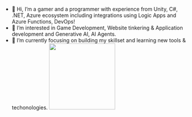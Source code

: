 

- 👋 Hi, I’m a gamer and a programmer with experience from Unity, C#, .NET, Azure ecosystem including integrations using Logic Apps and Azure Functions, DevOps!
- 👀 I’m interested in Game Development, Website tinkering & Application development and Generative AI, AI Agents.
- 🌱 I’m currently focusing on building my skillset and learning new tools & techonologies.
  <img height="180em" src="https://github-readme-stats.vercel.app/api?username=T20kolat&show_icons=true&hide_border=true&&count_private=true&include_all_commits=true" />

<!---
T20kolat/T20kolat is a ✨ special ✨ repository because its `README.md` (this file) appears on your GitHub profile.
You can click the Preview link to take a look at your changes.
--->
